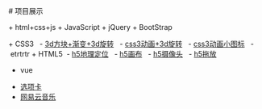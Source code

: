# 项目展示

+ html+css+js
+ JavaScript
+ jQuery
+ BootStrap

+ CSS3
  - [3d方块+渐变+3d旋转](https://721763651.github.io/方块旋转3d/3D动态旋转)
  - [css3动画+3d旋转](https://721763651.github.io/动画和3d旋转/11.22小项目)
  - [css3动画小图标](https://721763651.github.io/css3小图标/css3侧边栏)
  - etrtrtr
+ HTML5
 - [h5地理定位](https://721763651.github.io/h5地图/高德地图)
  - [h5画布](https://721763651.github.io/h5画布/叮当猫)
  - [h5摄像头](https://721763651.github.io/h5摄像头开启/摄像头)
  - [h5拖放](https://721763651.github.io/拖放/拖放)
+ vue
 - [选项卡](https://721763651.github.io/vue选项卡/02)
 - [网易云音乐](https://721763651.github.io/vuexiiangmu/index)